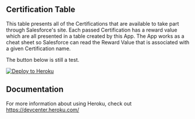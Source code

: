 ## Certification Table

This table presents all of the Certifications that are available to take part through Salesforce's site. Each passed Certification has a reward value which are all presented in a table created by this App. The App works as a cheat sheet so Salesforce can read the Reward Value that is associated with a given Certification name.

The button below is still a test.

[![Deploy to Heroku](https://www.herokucdn.com/deploy/button.png)](https://heroku.com/deploy)

## Documentation

For more information about using Heroku, check out https://devcenter.heroku.com/
